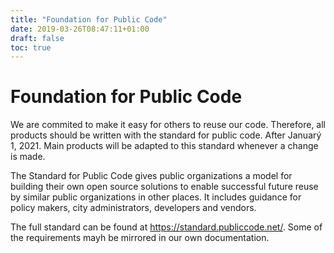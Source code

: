 ```yaml
---
title: "Foundation for Public Code"
date: 2019-03-26T08:47:11+01:00
draft: false
toc: true
---
```


# Foundation for Public Code

We are commited to make it easy for others to reuse our code. Therefore, all products should be written with the standard for public code. After Januarý 1, 2021. Main products will be adapted to this standard whenever a change is made. 

The Standard for Public Code gives public organizations a model for building their own open source solutions to enable successful future reuse by similar public organizations in other places. It includes guidance for policy makers, city administrators, developers and vendors.

The full standard can be found at https://standard.publiccode.net/. Some of the requirements mayh be mirrored in our own documentation. 